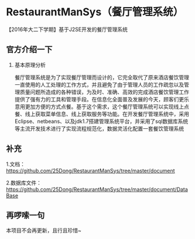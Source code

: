 # RestaurantManSys（餐厅管理系统）
【2016年大二下学期】基于J2SE开发的餐厅管理系统


## 官方介绍一下

1. 基本原理分析

   餐厅管理系统是为了实现餐厅管理而设计的，它完全取代了原来酒店餐饮管理一直使用的人工处理的工作方式，并且避免了由于管理人员的工作疏忽以及管理质量问题所造成的各种错误，为及时、准确、高效的完成酒店餐饮管理工作提供了强有力的工具和管理手段。在信息化全面普及发展的今天，顾客们更乐意用更加方便的方式点餐。基于这个需求，这个餐厅管理系统可以实现线上点餐、线上获取菜单信息、线上获取服务等功能。在开发餐厅管理系统中，采用Eclipse、netbeans、以及jdk1.7搭建管理系统平台，并采用了sql数据库系统等主流开发技术进行了实现流程规范化，数据灵活化配置一套餐饮管理系统


## 补充
1.文档：https://github.com/25Dong/RestaurantManSys/tree/master/document

2.数据库文件：https://github.com/25Dong/RestaurantManSys/tree/master/document/DataBase


## 再啰嗦一句
本项目不会再更新，且行且珍惜~
